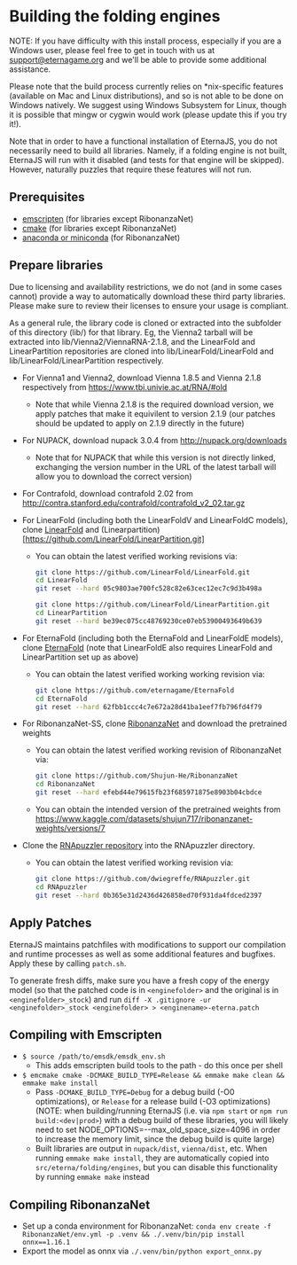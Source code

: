 # Building the folding engines

NOTE: If you have difficulty with this install process, especially if you are a Windows user, please feel free to get in
touch with us at support@eternagame.org and we'll be able to provide some additional assistance.

Please note that the build process currently relies on *nix-specific features (available on Mac and Linux distributions),
and so is not able to be done on Windows natively. We suggest using Windows Subsystem for Linux, though it is possible that
mingw or cygwin would work (please update this if you try it!).

Note that in order to have a functional installation of EternaJS, you do not necessarily need to build all libraries.
Namely, if a folding engine is not built, EternaJS will run with it disabled (and tests for that engine will be skipped).
However, naturally puzzles that require these features will not run.

## Prerequisites
* [emscripten](https://kripken.github.io/emscripten-site/docs/getting_started/downloads.html#platform-notes-installation-instructions-sdk) (for libraries except RibonanzaNet)
* [cmake](https://cmake.org/download/) (for libraries except RibonanzaNet)
* [anaconda or miniconda](https://docs.anaconda.com/free/distro-or-miniconda/) (for RibonanzaNet)

## Prepare libraries
Due to licensing and availability restrictions, we do not (and in some cases cannot) provide a way to automatically
download these third party libraries. Please make sure to review their licenses to ensure your usage is compliant.

As a general rule, the library code is cloned or extracted into the subfolder of this directory (lib/) for that library.
Eg, the Vienna2 tarball will be extracted into lib/Vienna2/ViennaRNA-2.1.8, and the LinearFold and LinearPartition repositories
are cloned into lib/LinearFold/LinearFold and lib/LinearFold/LinearPartition respectively.

* For Vienna1 and Vienna2, download Vienna 1.8.5 and Vienna 2.1.8 respectively from https://www.tbi.univie.ac.at/RNA/#old
    - Note that while Vienna 2.1.8 is the required download version, we apply patches that make it equivilent to version 2.1.9 (our patches should be updated to apply on 2.1.9 directly in the future)

* For NUPACK, download nupack 3.0.4 from http://nupack.org/downloads
    - Note that for NUPACK that while this version is not directly linked, exchanging the version number in the URL of the latest tarball will allow you to download the correct version)

* For Contrafold, download contrafold 2.02 from http://contra.stanford.edu/contrafold/contrafold_v2_02.tar.gz

* For LinearFold (including both the LinearFoldV and LinearFoldC models), clone [LinearFold](https://github.com/LinearFold/LinearFold.git) and (Linearpartition)[https://github.com/LinearFold/LinearPartition.git]
    - You can obtain the latest verified working revisions via:
      ```sh
	  git clone https://github.com/LinearFold/LinearFold.git
	  cd LinearFold
	  git reset --hard 05c9803ae700fc528c82e63cec12ec7c9d3b498a
      ```
      ```sh
	  git clone https://github.com/LinearFold/LinearPartition.git
	  cd LinearPartition
	  git reset --hard be39ec075cc48769230ce07eb53900493649b639
      ```
* For EternaFold (including both the EternaFold and LinearFoldE models), clone [EternaFold](https://github.com/eternagame/EternaFold) (note that LinearFoldE also requires LinearFold and LinearPartition set up as above)
    - You can obtain the latest verified working working revision via:
      ```sh
      git clone https://github.com/eternagame/EternaFold
      cd EternaFold
      git reset --hard 62fbb1ccc4c7e672a28d41ba1eef7fb796fd4f79
      ```

* For RibonanzaNet-SS, clone [RibonanzaNet](https://github.com/Shujun-He/RibonanzaNet) and download the pretrained weights
    - You can obtain the latest verified working revision of RibonanzaNet via:
      ```sh
      git clone https://github.com/Shujun-He/RibonanzaNet
      cd RibonanzaNet
      git reset --hard efebd44e79615fb23f685971875e8903b04cbdce
      ```
    - You can obtain the intended version of the pretrained weights from https://www.kaggle.com/datasets/shujun717/ribonanzanet-weights/versions/7

* Clone the [RNApuzzler repository]((https://github.com/dwiegreffe/RNApuzzler)) into the RNApuzzler directory.
    - You can obtain the latest verified working revision via:
      ```sh
	  git clone https://github.com/dwiegreffe/RNApuzzler.git
	  cd RNApuzzler
	  git reset --hard 0b365e31d2436d426858ed70f931da4fdced2397
	  ```

## Apply Patches

EternaJS maintains patchfiles with modifications to support our compilation and runtime processes as well as
some additional features and bugfixes. Apply these by calling `patch.sh`.

To generate fresh diffs, make sure you have a fresh copy of the energy model (so that the patched code is in `<enginefolder>` and the original is in `<enginefolder>_stock`) and run `diff -X .gitignore -ur <enginefolder>_stock <enginefolder> > <enginename>-eterna.patch`

## Compiling with Emscripten
* `$ source /path/to/emsdk/emsdk_env.sh`
    - This adds emscripten build tools to the path - do this once per shell
* `$ emcmake cmake -DCMAKE_BUILD_TYPE=Release && emmake make clean && emmake make install`
    - Pass `-DCMAKE_BUILD_TYPE=Debug` for a debug build (-O0 optimizations), or `Release` for a release build (-O3 optimizations) (NOTE: when building/running EternaJS (i.e. via `npm start` or `npm run build:<dev|prod>`) with a debug build of these libraries, you will likely need to set NODE_OPTIONS=--max_old_space_size=4096 in order to increase the memory limit, since the debug build is quite large)
    - Built libraries are output in `nupack/dist`, `vienna/dist`, etc. When running `emmake make install`, they are automatically copied into `src/eterna/folding/engines`, but you can disable this functionality by running `emmake make` instead

## Compiling RibonanzaNet
* Set up a conda environment for RibonanzaNet: `conda env create -f RibonanzaNet/env.yml -p .venv && ./.venv/bin/pip install onnx==1.16.1`
* Export the model as onnx via `./.venv/bin/python export_onnx.py`
